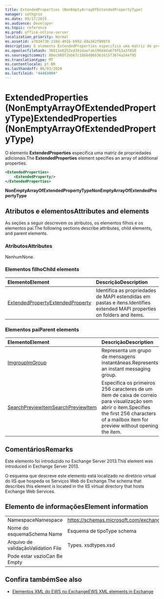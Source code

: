 ```yaml
---
title: ExtendedProperties (NonEmptyArrayOfExtendedPropertyType)
manager: sethgros
ms.date: 09/17/2015
ms.audience: Developer
ms.topic: reference
ms.prod: office-online-server
localization_priority: Normal
ms.assetid: a7034730-210d-4916-b992-dda342f890f8
description: O elemento ExtendedProperties especifica uma matriz de propriedades adicionais.
ms.openlocfilehash: 36011e0252ed391daefab190d4da679fb3a3f856
ms.sourcegitcommit: 88ec988f2bb67c1866d06b361615f3674a24e795
ms.translationtype: MT
ms.contentlocale: pt-BR
ms.lasthandoff: 06/03/2020
ms.locfileid: "44463094"
---
```

# <a name="extendedproperties-nonemptyarrayofextendedpropertytype"></a><span data-ttu-id="992a0-103">ExtendedProperties (NonEmptyArrayOfExtendedPropertyType)</span><span class="sxs-lookup"><span data-stu-id="992a0-103">ExtendedProperties (NonEmptyArrayOfExtendedPropertyType)</span></span>

<span data-ttu-id="992a0-104">O elemento **ExtendedProperties** especifica uma matriz de propriedades adicionais.</span><span class="sxs-lookup"><span data-stu-id="992a0-104">The **ExtendedProperties** element specifies an array of additional properties.</span></span> 
  
```XML
<ExtendedProperties>
    <ExtendedProperty/>
</ExtendedProperties>
```

 <span data-ttu-id="992a0-105">**NonEmptyArrayOfExtendedPropertyType**</span><span class="sxs-lookup"><span data-stu-id="992a0-105">**NonEmptyArrayOfExtendedPropertyType**</span></span>
## <a name="attributes-and-elements"></a><span data-ttu-id="992a0-106">Atributos e elementos</span><span class="sxs-lookup"><span data-stu-id="992a0-106">Attributes and elements</span></span>

<span data-ttu-id="992a0-107">As seções a seguir descrevem os atributos, os elementos filhos e os elementos pai.</span><span class="sxs-lookup"><span data-stu-id="992a0-107">The following sections describe attributes, child elements, and parent elements.</span></span>
  
### <a name="attributes"></a><span data-ttu-id="992a0-108">Atributos</span><span class="sxs-lookup"><span data-stu-id="992a0-108">Attributes</span></span>

<span data-ttu-id="992a0-109">Nenhum</span><span class="sxs-lookup"><span data-stu-id="992a0-109">None.</span></span>
  
### <a name="child-elements"></a><span data-ttu-id="992a0-110">Elementos filho</span><span class="sxs-lookup"><span data-stu-id="992a0-110">Child elements</span></span>

|<span data-ttu-id="992a0-111">**Elemento**</span><span class="sxs-lookup"><span data-stu-id="992a0-111">**Element**</span></span>|<span data-ttu-id="992a0-112">**Descrição**</span><span class="sxs-lookup"><span data-stu-id="992a0-112">**Description**</span></span>|
|:-----|:-----|
|[<span data-ttu-id="992a0-113">ExtendedProperty</span><span class="sxs-lookup"><span data-stu-id="992a0-113">ExtendedProperty</span></span>](extendedproperty.md) <br/> |<span data-ttu-id="992a0-114">Identifica as propriedades de MAPI estendidas em pastas e itens.</span><span class="sxs-lookup"><span data-stu-id="992a0-114">Identifies extended MAPI properties on folders and items.</span></span>  <br/> |
   
### <a name="parent-elements"></a><span data-ttu-id="992a0-115">Elementos pai</span><span class="sxs-lookup"><span data-stu-id="992a0-115">Parent elements</span></span>

|<span data-ttu-id="992a0-116">**Elemento**</span><span class="sxs-lookup"><span data-stu-id="992a0-116">**Element**</span></span>|<span data-ttu-id="992a0-117">**Descrição**</span><span class="sxs-lookup"><span data-stu-id="992a0-117">**Description**</span></span>|
|:-----|:-----|
|[<span data-ttu-id="992a0-118">Imgroup</span><span class="sxs-lookup"><span data-stu-id="992a0-118">ImGroup</span></span>](imgroup.md) <br/> |<span data-ttu-id="992a0-119">Representa um grupo de mensagens instantâneas.</span><span class="sxs-lookup"><span data-stu-id="992a0-119">Represents an instant messaging group.</span></span>  <br/> |
|[<span data-ttu-id="992a0-120">SearchPreviewItem</span><span class="sxs-lookup"><span data-stu-id="992a0-120">SearchPreviewItem</span></span>](searchpreviewitem.md) <br/> |<span data-ttu-id="992a0-121">Especifica os primeiros 256 caracteres de um item de caixa de correio para visualização sem abrir o item.</span><span class="sxs-lookup"><span data-stu-id="992a0-121">Specifies the first 256 characters of a mailbox item for preview without opening the item.</span></span>  <br/> |
   
## <a name="remarks"></a><span data-ttu-id="992a0-122">Comentários</span><span class="sxs-lookup"><span data-stu-id="992a0-122">Remarks</span></span>

<span data-ttu-id="992a0-123">Este elemento foi introduzido no Exchange Server 2013.</span><span class="sxs-lookup"><span data-stu-id="992a0-123">This element was introduced in Exchange Server 2013.</span></span>
  
<span data-ttu-id="992a0-124">O esquema que descreve este elemento está localizado no diretório virtual do IIS que hospeda os Serviços Web do Exchange.</span><span class="sxs-lookup"><span data-stu-id="992a0-124">The schema that describes this element is located in the IIS virtual directory that hosts Exchange Web Services.</span></span>
  
## <a name="element-information"></a><span data-ttu-id="992a0-125">Elemento de informações</span><span class="sxs-lookup"><span data-stu-id="992a0-125">Element information</span></span>

|||
|:-----|:-----|
|<span data-ttu-id="992a0-126">Namespace</span><span class="sxs-lookup"><span data-stu-id="992a0-126">Namespace</span></span>  <br/> |https://schemas.microsoft.com/exchange/services/2006/types  <br/> |
|<span data-ttu-id="992a0-127">Nome do esquema</span><span class="sxs-lookup"><span data-stu-id="992a0-127">Schema Name</span></span>  <br/> |<span data-ttu-id="992a0-128">Esquema de tipo</span><span class="sxs-lookup"><span data-stu-id="992a0-128">Type schema</span></span>  <br/> |
|<span data-ttu-id="992a0-129">Arquivo de validação</span><span class="sxs-lookup"><span data-stu-id="992a0-129">Validation File</span></span>  <br/> |<span data-ttu-id="992a0-130">Types. xsd</span><span class="sxs-lookup"><span data-stu-id="992a0-130">types.xsd</span></span>  <br/> |
|<span data-ttu-id="992a0-131">Pode estar vazio</span><span class="sxs-lookup"><span data-stu-id="992a0-131">Can Be Empty</span></span>  <br/> ||
   
## <a name="see-also"></a><span data-ttu-id="992a0-132">Confira também</span><span class="sxs-lookup"><span data-stu-id="992a0-132">See also</span></span>



- [<span data-ttu-id="992a0-133">Elementos XML do EWS no Exchange</span><span class="sxs-lookup"><span data-stu-id="992a0-133">EWS XML elements in Exchange</span></span>](ews-xml-elements-in-exchange.md)


